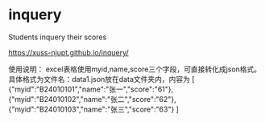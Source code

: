 # inquery
Students inquery their scores

https://xuss-njupt.github.io/inquery/

使用说明：
excel表格使用myid,name,score三个字段，可直接转化成json格式。
具体格式为文件名：data1.json放在data文件夹内，内容为
[
{"myid":"B24010101","name":"张一","score":"61"},
{"myid":"B24010102","name":"张二","score":"62"},
{"myid":"B24010103","name":"张三","score":"63"}
]
